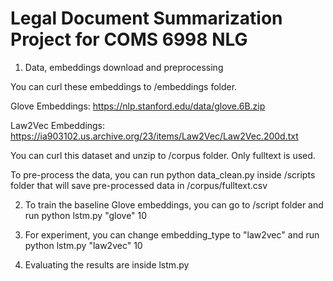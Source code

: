# Legal Document Summarization Project for COMS 6998 NLG

1. Data, embeddings download and preprocessing

You can curl these embeddings to /embeddings folder.

Glove Embeddings: https://nlp.stanford.edu/data/glove.6B.zip

Law2Vec Embeddings: https://ia903102.us.archive.org/23/items/Law2Vec/Law2Vec.200d.txt 

You can curl this dataset and unzip to /corpus folder. Only fulltext is used. 

To pre-process the data, you can run python data_clean.py inside /scripts folder that will save pre-processed data in /corpus/fulltext.csv

2. To train the baseline Glove embeddings, you can go to /script folder and run python lstm.py "glove" 10

3. For experiment, you can change embedding_type to "law2vec" and  run python lstm.py "law2vec" 10

4. Evaluating the results are inside lstm.py